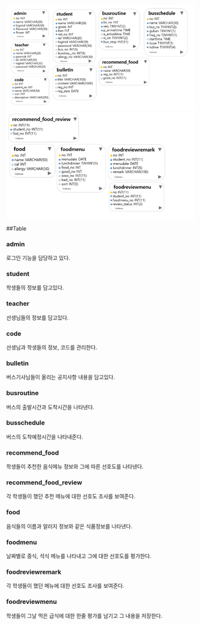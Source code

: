 <img src='워크벤치1.PNG' border=0>
<img src='워크벤치2.PNG' border=0>

##Table
### admin
로그인 기능을 담당하고 있다.
### student
학생들의 정보를 담고있다.
### teacher
선생님들의 정보를 담고있다.
### code
선생님과 학생들의 정보, 코드를 관리한다.
### bulletin
버스기사님들이 올리는 공지사항 내용을 담고있다.
### busroutine
버스의 출발시간과 도착시간을 나타낸다.
### busschedule
버스의 도착예정시간을 나타내준다.
### recommend_food
학생들이 추천한 음식메뉴 정보와 그에 따른 선호도를 나타낸다.
### recommend_food_review
각 학생들이 했던 추천 메뉴에 대한 선호도 조사를 보여준다.
### food
음식들의 이름과 알러지 정보와 같은 식품정보를 나타낸다.
### foodmenu
날짜별로 중식, 석식 메뉴를 나타내고 그에 대한 선호도를 평가한다.
### foodreviewremark
각 학생들이 했던 메뉴에 대한 선호도 조사를 보여준다.
### foodreviewmenu
학생들이 그날 먹은 급식에 대한 한줄 평가를 남기고 그 내용을 저장한다.
